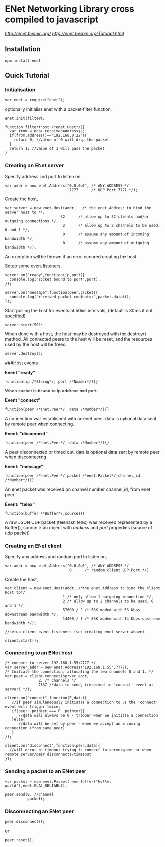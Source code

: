 ENet Networking Library cross compiled to javascript
========
*http://enet.bespin.org/*
*http://enet.bespin.org/Tutorial.html*

## Installation

    npm install enet

## Quick Tutorial

### Initialisation

    var enet = require("enet");

optionally initialise enet with a packet-filter function,

    enet.init(filter);
    
    function filter(host /*enet.Host*/){
      var from = host.receivedAddress();      
      if(from.address()=='192.168.0.22'){
        return 0; //value of 0 will drop the packet
      }
      return 1; //value of 1 will pass the packet
    }

### Creating an ENet server

Specify address and port to listen on,

    var addr = new enet.Address("0.0.0.0", /* ANY ADDRESS */
                                 7777      /* UDP Port 7777 */);
    
Create the host,

    var server = new enet.Host(addr,   /* the enet.Address to bind the server host to */, 
                             32      /* allow up to 32 clients and/or outgoing connections */,
                              2      /* allow up to 2 channels to be used, 0 and 1 */,
                              0      /* assume any amount of incoming bandwidth */,
                              0      /* assume any amount of outgoing bandwidth */);
                              
An exception will be thrown if an error occured creating the host.

Setup some event listeners,

    server.on("ready",function(ip,port){
      console.log("socket bound to port",port);
    });
    
    server.on("message",function(peer,packet){
      console.log("received packet contents:",packet.data());
    });
    
Start polling the host for events at 50ms intervals, (default is 30ms if not specified)

    server.start(50);

When done with a host, the host may be destroyed with the destroy() method.
All connected peers to the host will be reset, and the resources used by the host will be freed.

    server.destroy();
     
###Host events

**Event "ready"**

    function(ip /*String*/, port /*Number*/){}
    
When socket is bound to ip address and port.
    
    
**Event "connect"**

    function(peer /*enet.Peer*/, data /*Number*/){}

A connection was established with an enet peer. data is optional data sent by remote peer when connecting.
    
    
**Event: "disconnect"**

    function(peer /*enet.Peer*/, data /*Number*/){}
    
A peer disconnected or timed out, data is optional data sent by remote peer when disconnecting.
    
**Event: "message"**

    function(peer /*enet.Peer*/,packet /*enet.Packet*/,channel_id /*Number*/){}
    
An enet packet was received on channel number channel_id, from enet peer.
    
    
**Event: "telex"**
    
    function(buffer /*Buffer*/,source){}
    
A raw JSON UDP packet (telehash telex) was received represented by a Buffer(),
source is an object with *address* and *port* properties (source of udp packet)

### Creating an ENet client

Specify any address and random port to listen on,

    var addr = new enet.Address("0.0.0.0", /* ANY ADDRESS */
                                 0      /* random client UDP Port */);
    
Create the host,

    var client = new enet.Host(addr, /*the enet.Address to bind the client host to*/ 
                              1 /* only allow 1 outgoing connection */,
                              2 /* allow up to 2 channels to be used, 0 and 1 */,
                              57600 / 8 /* 56K modem with 56 Kbps downstream bandwidth */,
                              14400 / 8 /* 56K modem with 14 Kbps upstream bandwidth */);
                              
    //setup client event listeners (see creating enet server above)
    
    client.start();
    
### Connecting to an ENet host
    /* connect to server 192.168.1.55:7777 */
    var server_addr = new enet.Address("192.168.1.55",7777);
    /* Initiate the connection, allocating the two channels 0 and 1. */
    var peer = client.connect(server_addr,
                   2, /* channels */
                   1337 /*data to send, (received in 'connect' event at server) */);
                   
    client.on("connect",function(P,data){
       //if peer simulaneously initiates a connection to us the 'connect' event will trigger twice.
       if(peer._pointer === P._pointer){
          //data will always be 0 - trigger when we initiate a connection
       }else{
          //data will be set by peer - when we accept an incoming connection (from same peer)
       }
    });

    client.on("disconnect",function(peer,data){
      //will occur on timeout trying to connect to server/peer or when remote server/peer disconnects/timesout
    });
    
### Sending a packet to an ENet peer
    var packet = new enet.Packet( new Buffer("hello, world"),enet.FLAG_RELIABLE);
    
    peer.send(0, //channel
              packet);


### Disconnecting an ENet peer

    peer.disconnect();
or

    peer.reset();

